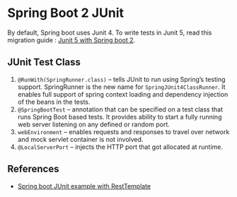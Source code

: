 # Spring Boot 2 JUnit

By default, Spring boot uses Junit 4. To write tests in Junit 5, read this migration guide : [Junit 5 with Spring boot 2](https://howtodoinjava.com/spring-boot2/junit5-with-spring-boot2/).

## JUnit Test Class
1. `@RunWith(SpringRunner.class)` – tells JUnit to run using Spring’s testing support. SpringRunner is the new name for `SpringJUnit4ClassRunner`. It enables full support of spring context loading and dependency injection of the beans in the tests.
1. `@SpringBootTest` – annotation that can be specified on a test class that runs Spring Boot based tests. It provides ability to start a fully running web server listening on any defined or random port.
1. `webEnvironment` – enables requests and responses to travel over network and mock servlet container is not involved.
1. `@LocalServerPort` – injects the HTTP port that got allocated at runtime.

## References
- [Spring boot JUnit example with RestTemplate](https://howtodoinjava.com/spring-boot2/spring-boot-junit-resttemplate/)